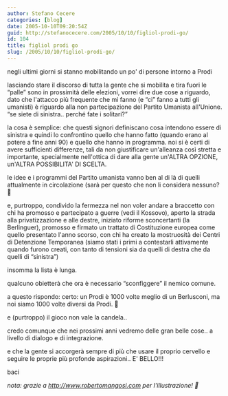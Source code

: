 ```yaml
---
author: Stefano Cecere
categories: [blog]
date: 2005-10-10T09:20:54Z
guid: http://stefanocecere.com/2005/10/10/figliol-prodi-go/
id: 104
title: figliol prodi go
slug: /2005/10/10/figliol-prodi-go/
---
```


<img src='/wp-content/prodi.jpg' alt='' align='left' />negli ultimi giorni si stanno mobilitando un po' di persone intorno a Prodi

lasciando stare il discorso di tutta la gente che si mobilita e tira fuori le &#x201c;palle&#x201d; sono in prossimità delle elezioni, vorrei dire due cose a riguardo, dato che l'attacco pi&#xf9; frequente che mi fanno (e &#x201c;ci&#x201d; fanno a tutti gli umanisti) è riguardo alla non partecipazione del Partito Umanista all'Unione. &#x201c;se siete di sinistra.. perch&#xe9; fate i solitari?&#x201d;

la cosa è semplice: che questi signori definiscano cosa intendono essere di sinistra e quindi lo confrontino quello che hanno fatto (quando erano al potere a fine anni 90) e quello che hanno in programma. noi si è certi di avere sufficienti differenze, tali da non giustificare un'alleanza così stretta e importante, specialmente nell'ottica di dare alla gente un'ALTRA OPZIONE, un'ALTRA POSSIBILITA' DI SCELTA.

le idee e i programmi del Partito umanista vanno ben al di là di quelli attualmente in circolazione (sarà per questo che non li considera nessuno? 🙂
  
e, purtroppo, condivido la fermezza nel non voler andare a braccetto con chi ha promosso e partecipato a guerre (vedi il Kossovo), aperto la strada alla privatizzazione e alle destre, iniziato riforme sconcertanti (la Berlinguer), promosso e firmato un trattato di Costituzione europea come quello presentato l'anno scorso, con chi ha creato la mostruosità dei Centri di Detenzione Temporanea (siamo stati i primi a contestarli attivamente quando furono creati, con tanto di tensioni sia da quelli di destra che da quelli di &#x201c;sinistra&#x201d;)

insomma la lista è lunga.
  
qualcuno obietterà che ora è necessario &#x201c;sconfiggere&#x201d; il nemico comune.
  
a questo rispondo: certo: un Prodi è 1000 volte meglio di un Berlusconi, ma noi siamo 1000 volte diversi da Prodi. 🙂
  
e (purtroppo) il gioco non vale la candela..

credo comunque che nei prossimi anni vedremo delle gran belle cose.. a livello di dialogo e di integrazione.
  
e che la gente si accorgerà sempre di più che usare il proprio cervello e seguire le proprie più profonde aspirazioni.. E' BELLO!!!

baci

_nota: grazie a <http://www.robertomangosi.com> per l'illustrazione! 🙂_